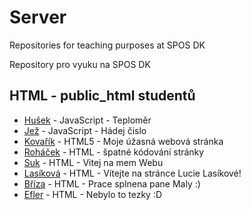 # Server
Repositories for teaching purposes at SPOS DK

Repository pro vyuku na SPOS DK

## HTML - public_html studentů

- [Hušek](https://spos.pfsense.cz/~huseko) - JavaScript - Teploměr
- [Jež](https://spos.pfsense.cz/~jezj) - JavaScript - Hádej čislo
- [Kovařík](https://spos.pfsense.cz/~kovarikr) - HTML5 - Moje úžasná webová stránka
- [Roháček](https://spos.pfsense.cz/~rohacekd) - HTML - špatné kódování stránky
- [Suk](https://spos.pfsense.cz/~sukm) - HTML - Vitej na mem Webu
- [Lasíková](https://spos.pfsense.cz/~lasikoval) - HTML - Vítejte na stránce Lucie Lasíkové!
- [Bříza](https://spos.pfsense.cz/~brizat/) - HTML -  Prace splnena pane Maly :)
- [Efler](https://spos.pfsense.cz/~eflerj/) - HTML - Nebylo to tezky :D